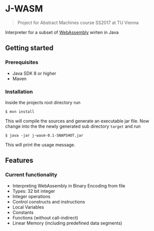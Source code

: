 # J-WASM

> Project for Abstract Machines course SS2017 at TU Vienna

Interpreter for a subset of [WebAssembly](http://webassembly.org) wirten in Java

## Getting started

### Prerequisites

* Java SDK 8 or higher
* Maven

### Installation

Inside the projects root directory run

```
$ mvn install
```

This will compile the sources and generate an executable jar file.
Now change into the the newly generated sub directory `target` and run

```
$ java -jar j-wasm-0.1-SNAPSHOT.jar
```

This will print the usage message.

## Features

### Current functionality

* Interpreting WebAssembly in Binary Encoding from file
* Types: 32 bit integer
* Integer operations
* Control constructs and instructions
* Local Variables
* Constants
* Functions (without call-indirect)
* Linear Memory (including predefined data segments)